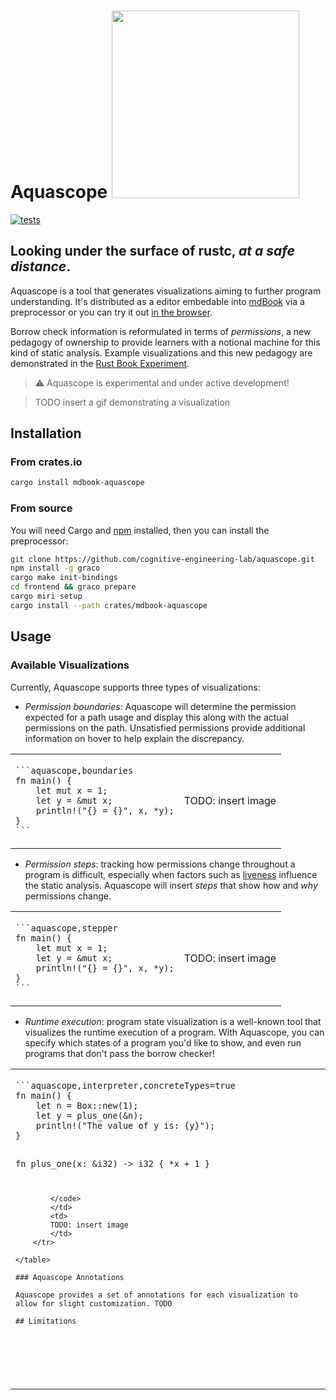 # Aquascope <img src="https://user-images.githubusercontent.com/20209337/214093362-cb677ea0-8fe1-48b5-914b-839822dcf3ca.png" height="300" />

[![tests](https://github.com/cognitive-engineering-lab/aquascope/actions/workflows/ci.yml/badge.svg)](https://github.com/cognitive-engineering-lab/aquascope/actions/workflows/ci.yml)

## Looking under the surface of rustc, _at a safe distance_.

Aquascope is a tool that generates visualizations aiming to further program understanding. It's distributed as a editor embedable into [mdBook](https://rust-lang.github.io/mdBook/) via a preprocessor or you can try it out [in the browser](https://gavinleroy.com/aquascope).

Borrow check information is reformulated in terms of _permissions_, a new pedagogy of ownership to provide learners with a notional machine for this kind of static analysis. Example visualizations and this new pedagogy are demonstrated in the [Rust Book Experiment](https://rust-book.cs.brown.edu/).

> :warning: Aquascope is experimental and under active development!

> TODO insert a gif demonstrating a visualization

## Installation

### From crates.io

```sh
cargo install mdbook-aquascope
```

### From source

You will need Cargo and [npm](https://www.npmjs.com/) installed, then you can install the preprocessor:

```sh
git clone https://github.com/cognitive-engineering-lab/aquascope.git
npm install -g graco
cargo make init-bindings
cd frontend && graco prepare
cargo miri setup
cargo install --path crates/mdbook-aquascope
```

## Usage

### Available Visualizations

Currently, Aquascope supports three types of visualizations:

- _Permission boundaries_: Aquascope will determine the permission expected for a path usage and display this along with the actual permissions on the path. Unsatisfied permissions provide additional information on hover to help explain the discrepancy.

<table>
    <tr>
        <td>
        <code>
```aquascope,boundaries
fn main() {
    let mut x = 1;
    let y = &mut x;
    println!("{} = {}", x, *y);
}
```
        </code>
        </td>
        <td>
        TODO: insert image
        </td>
    </tr>
</table>

- _Permission steps_: tracking how permissions change throughout a program is difficult, especially when factors such as [liveness](https://en.wikipedia.org/wiki/Live-variable_analysis) influence the static analysis. Aquascope will insert _steps_ that show how and _why_ permissions change.

<table>
    <tr>
        <td>
        <code>
```aquascope,stepper
fn main() {
    let mut x = 1;
    let y = &mut x;
    println!("{} = {}", x, *y);
}
```
        </code>
        </td>
        <td>
        TODO: insert image
        </td>
    </tr>
</table>

- _Runtime execution_: program state visualization is a well-known tool that visualizes the runtime execution of a program. With Aquascope, you can specify which states of a program you'd like to show, and even run programs that don't pass the borrow checker!

<table>
    <tr>
        <td>
        <code>
```aquascope,interpreter,concreteTypes=true
fn main() {
    let n = Box::new(1);
    let y = plus_one(&n);
    println!("The value of y is: {y}");
}

fn plus_one(x: &i32) -> i32 {
    *x + 1
}

```
        </code>
        </td>
        <td>
        TODO: insert image
        </td>
    </tr>

</table>

### Aquascope Annotations

Aquascope provides a set of annotations for each visualization to allow for slight customization. TODO

## Limitations

```

```

```
